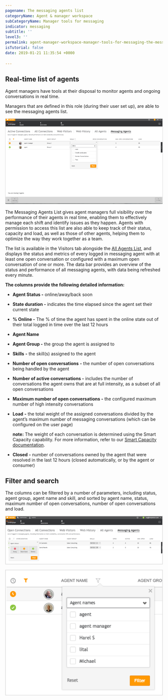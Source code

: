 ```yaml
---
pagename: The messaging agents list
categoryName: Agent & manager workspace
subCategoryName: Manager tools for messaging
indicator: messaging
subtitle: ''
level3: ''
permalink: agent-manager-workspace-manager-tools-for-messaging-the-messaging-agent-list.html
isTutorial: false
date: 2019-01-21 11:35:54 +0000

---
```

## Real-time list of agents

Agent managers have tools at their disposal to monitor agents and ongoing conversations in real time.

Managers that are defined in this role (during their user set up), are able to see the messaging agents list.

![](/img/messagentlist1.png)

The Messaging Agents List gives agent managers full visibility over the performance of their agents in real time, enabling them to effectively manage each shift and identify issues as they happen. Agents with permission to access this list are also able to keep track of their status, capacity and load, as well as those of other agents, helping them to optimize the way they work together as a team.

The list is available in the Visitors tab alongside the [All Agents List](agent-manager-workspace-manager-tools-for-live-chat-the-all-agents-list.html), and displays the status and metrics of every logged in messaging agent with at least one open conversation or configured with a maximum open conversation of one or more. The data bar provides an overview of the status and performance of all messaging agents, with data being refreshed every minute.

**The columns provide the following detailed information:**

* **Agent Status -** online/away/back soon
* **State duration -** indicates the time elapsed since the agent set their current state
* **% Online -** The % of time the agent has spent in the online state out of their total logged in time over the last 12 hours
* **Agent Name**
* **Agent Group -** the group the agent is assigned to
* **Skills** **-** the skill(s) assigned to the agent
* **Number of open conversations** **-** the number of open conversations being handled by the agent
* **Number of active conversations -** includes the number of conversations the agent owns that are at full intensity, as a subset of all open conversations
* **Maximum number of open conversations -** the configured maximum number of high intensity conversations
* **Load** **-** the total weight of the assigned conversations divided by the agent’s maximum number of messaging conversations (which can be configured on the user page)

  **note:** The weight of each conversation is determined using the Smart Capacity capability. For more information, refer to our [Smart Capacity documentation](contact-center-management-messaging-operations-smart-capacity-overview.html).
* **Closed** **-** number of conversations owned by the agent that were resolved in the last 12 hours (closed automatically, or by the agent or consumer)

## Filter and search

The columns can be filtered by a number of parameters, including status, agent group, agent name and skill, and sorted by agent name, status, maximum number of open conversations, number of open conversations and load.

![](/img/messagentlist2.png)

![](/img/messagentlist3.png)